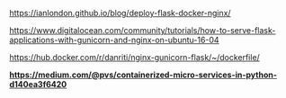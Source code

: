 https://ianlondon.github.io/blog/deploy-flask-docker-nginx/

https://www.digitalocean.com/community/tutorials/how-to-serve-flask-applications-with-gunicorn-and-nginx-on-ubuntu-16-04

https://hub.docker.com/r/danriti/nginx-gunicorn-flask/~/dockerfile/

**https://medium.com/@pvs/containerized-micro-services-in-python-d140ea3f6420**
